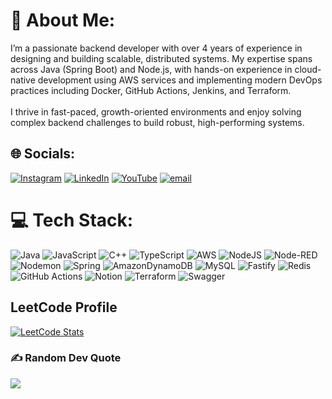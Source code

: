 # 💫 About Me:
I’m a passionate backend developer with over 4 years of experience in designing and building scalable, distributed systems. My expertise spans across Java (Spring Boot) and Node.js, with hands-on experience in cloud-native development using AWS services and implementing modern DevOps practices including Docker, GitHub Actions, Jenkins, and Terraform.<br><br>I thrive in fast-paced, growth-oriented environments and enjoy solving complex backend challenges to build robust, high-performing systems.


## 🌐 Socials:
[![Instagram](https://img.shields.io/badge/Instagram-%23E4405F.svg?logo=Instagram&logoColor=white)](https://instagram.com/vivek_shrivastav_1202) [![LinkedIn](https://img.shields.io/badge/LinkedIn-%230077B5.svg?logo=linkedin&logoColor=white)](https://linkedin.com/in/vivek-verma-705162191) [![YouTube](https://img.shields.io/badge/YouTube-%23FF0000.svg?logo=YouTube&logoColor=white)](https://youtube.com/@vivekverma2604) [![email](https://img.shields.io/badge/Email-D14836?logo=gmail&logoColor=white)](mailto:vivekverma1221998@gmail.com) 

# 💻 Tech Stack:
![Java](https://img.shields.io/badge/java-%23ED8B00.svg?style=flat&logo=openjdk&logoColor=white) ![JavaScript](https://img.shields.io/badge/javascript-%23323330.svg?style=flat&logo=javascript&logoColor=%23F7DF1E) ![C++](https://img.shields.io/badge/c++-%2300599C.svg?style=flat&logo=c%2B%2B&logoColor=white) ![TypeScript](https://img.shields.io/badge/typescript-%23007ACC.svg?style=flat&logo=typescript&logoColor=white) ![AWS](https://img.shields.io/badge/AWS-%23FF9900.svg?style=flat&logo=amazon-aws&logoColor=white) ![NodeJS](https://img.shields.io/badge/node.js-6DA55F?style=flat&logo=node.js&logoColor=white) ![Node-RED](https://img.shields.io/badge/Node--RED-%238F0000.svg?style=flat&logo=node-red&logoColor=white) ![Nodemon](https://img.shields.io/badge/NODEMON-%23323330.svg?style=flat&logo=nodemon&logoColor=%BBDEAD) ![Spring](https://img.shields.io/badge/spring-%236DB33F.svg?style=flat&logo=spring&logoColor=white) ![AmazonDynamoDB](https://img.shields.io/badge/Amazon%20DynamoDB-4053D6?style=flat&logo=Amazon%20DynamoDB&logoColor=white) ![MySQL](https://img.shields.io/badge/mysql-4479A1.svg?style=flat&logo=mysql&logoColor=white) ![Fastify](https://img.shields.io/badge/fastify-%23000000.svg?style=flat&logo=fastify&logoColor=white) ![Redis](https://img.shields.io/badge/redis-%23DD0031.svg?style=flat&logo=redis&logoColor=white) ![GitHub Actions](https://img.shields.io/badge/github%20actions-%232671E5.svg?style=flat&logo=githubactions&logoColor=white) ![Notion](https://img.shields.io/badge/Notion-%23000000.svg?style=flat&logo=notion&logoColor=white) ![Terraform](https://img.shields.io/badge/terraform-%235835CC.svg?style=flat&logo=terraform&logoColor=white) ![Swagger](https://img.shields.io/badge/-Swagger-%23Clojure?style=flat&logo=swagger&logoColor=white)

## LeetCode Profile

[![LeetCode Stats](https://leetcard.jacoblin.cool/vivek_verma_1202?theme=dark)](https://leetcode.com/vivek_verma_1202/)

### ✍️ Random Dev Quote
![](https://quotes-github-readme.vercel.app/api?type=vetical&theme=radical)

<!-- Proudly created with GPRM ( https://gprm.itsvg.in ) -->
